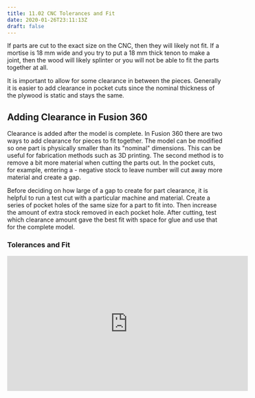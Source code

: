 ```yaml
---
title: 11.02 CNC Tolerances and Fit
date: 2020-01-26T23:11:13Z
draft: false
---
```


If parts are cut to the exact size on the CNC, then they will likely not fit. If a mortise is 18 mm wide and you try to put a 18 mm thick tenon to make a joint, then the wood will likely splinter or you will not be able to fit the parts together at all.

It is important to allow for some clearance in between the pieces. Generally it is easier to add clearance in pocket cuts since the nominal thickness of the plywood is static and stays the same.

## Adding Clearance in Fusion 360

Clearance is added after the model is complete. In Fusion 360 there are two ways to add clearance for pieces to fit together. The model can be modified so one part is physically smaller than its "nominal" dimensions. This can be useful for fabrication methods such as 3D printing. The second method is to remove a bit more material when cutting the parts out. In the pocket cuts, for example, entering a - negative stock to leave number will cut away more material and create a gap.

Before deciding on how large of a gap to create for part clearance, it is helpful to run a test cut with a particular machine and material. Create a series of pocket holes of the same size for a part to fit into. Then increase the amount of extra stock removed in each pocket hole. After cutting, test which clearance amount gave the best fit with space for glue and use that for the complete model.

<div class="video-grid">
<div class="video-card">

### Tolerances and Fit

<div class="iframe-16-9-container">
<iframe class="youTubeIframe" width="560" height="315" src="https://www.youtube.com/embed/W8AcI8LkIrg" title="YouTube video player" frameborder="0" allow="accelerometer; autoplay; clipboard-write; encrypted-media; gyroscope; picture-in-picture; web-share" allowfullscreen></iframe>
</div>
</div>

</div>
